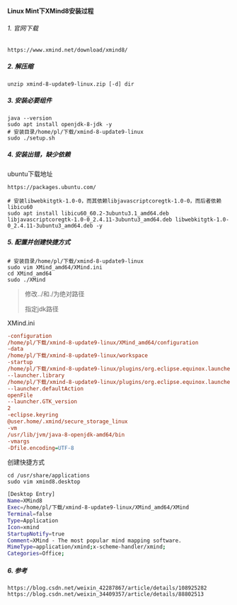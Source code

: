 #### Linux Mint下XMind8安装过程



###### 1. 官网下载

```http
https://www.xmind.net/download/xmind8/
```

##### 2. 解压缩

```shell
unzip xmind-8-update9-linux.zip [-d] dir
```

##### 3. 安装必要组件

```shell
java --version
sudo apt install openjdk-8-jdk -y
# 安装目录/home/pl/下载/xmind-8-update9-linux
sudo ./setup.sh
```

##### 4. 安装出错，缺少依赖

ubuntu下载地址

```http
https://packages.ubuntu.com/
```

```shell
# 安装libwebkitgtk-1.0-0，而其依赖libjavascriptcoregtk-1.0-0，而后者依赖libicu60
sudo apt install libicu60_60.2-3ubuntu3.1_amd64.deb libjavascriptcoregtk-1.0-0_2.4.11-3ubuntu3_amd64.deb libwebkitgtk-1.0-0_2.4.11-3ubuntu3_amd64.deb -y
```

##### 5. 配置并创建快捷方式

```shell
# 安装目录/home/pl/下载/xmind-8-update9-linux
sudo vim XMind_amd64/XMind.ini
cd XMind_amd64
sudo ./XMind
```

> 修改../和./为绝对路径
>
> 指定jdk路径

XMind.ini

```ini
-configuration
/home/pl/下载/xmind-8-update9-linux/XMind_amd64/configuration
-data
/home/pl/下载/xmind-8-update9-linux/workspace
-startup
/home/pl/下载/xmind-8-update9-linux/plugins/org.eclipse.equinox.launcher_1.3.200.v20160318-1642.jar
--launcher.library
/home/pl/下载/xmind-8-update9-linux/plugins/org.eclipse.equinox.launcher.gtk.linux.x86_64_1.1.400.v20160518-1444
--launcher.defaultAction
openFile
--launcher.GTK_version
2
-eclipse.keyring
@user.home/.xmind/secure_storage_linux
-vm
/usr/lib/jvm/java-8-openjdk-amd64/bin
-vmargs
-Dfile.encoding=UTF-8
```

创建快捷方式

```shell
cd /usr/share/applications
sudo vim xmind8.desktop
```

```sh
[Desktop Entry]
Name=XMind8
Exec=/home/pl/下载/xmind-8-update9-linux/XMind_amd64/XMind
Terminal=false
Type=Application
Icon=xmind
StartupNotify=true
Comment=XMind - The most popular mind mapping software.
MimeType=application/xmind;x-scheme-handler/xmind;
Categories=Office;
```

##### 6. 参考

```http
https://blog.csdn.net/weixin_42287867/article/details/108925282
https://blog.csdn.net/weixin_34409357/article/details/88802513
```